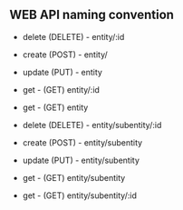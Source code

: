 WEB API naming convention
--------------------------

+ delete (DELETE) - entity/:id
+ create (POST) - entity/
+ update (PUT) - entity
+ get - (GET) entity/:id
+ get - (GET) entity


+ delete (DELETE) - entity/subentity/:id
+ create (POST) - entity/subentity
+ update (PUT) - entity/subentity
+ get - (GET) entity/subentity
+ get - (GET) entity/subentity/:id